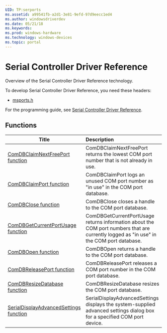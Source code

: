 ```yaml
---
UID: TP:serports
ms.assetid: a99541fb-a2d1-3e81-9efd-97d9eecc1ed4
ms.author: windowsdriverdev
ms.date: 05/21/18
ms.keywords: 
ms.prod: windows-hardware
ms.technology: windows-devices
ms.topic: portal
---
```


# Serial Controller Driver Reference



Overview of the Serial Controller Driver Reference technology.

To develop Serial Controller Driver Reference, you need these headers:

 * [msports.h](..\msports\index.md)

For the programming guide, see [Serial Controller Driver Reference](https://review.docs.microsoft.com/en-us/win32-test/serports).

## Functions

| Title   | Description   |
| ---- |:---- |
| [ComDBClaimNextFreePort function](..\msports\nf-msports-comdbclaimnextfreeport.md) | ComDBClaimNextFreePort returns the lowest COM port number that is not already in use. |
| [ComDBClaimPort function](..\msports\nf-msports-comdbclaimport.md) | ComDBClaimPort logs an unused COM port number as &#0034;in use&#0034; in the COM port database. |
| [ComDBClose function](..\msports\nf-msports-comdbclose.md) | ComDBClose closes a handle to the COM port database. |
| [ComDBGetCurrentPortUsage function](..\msports\nf-msports-comdbgetcurrentportusage.md) | ComDBGetCurrentPortUsage returns information about the COM port numbers that are currently logged as &#0034;in use&#0034; in the COM port database. |
| [ComDBOpen function](..\msports\nf-msports-comdbopen.md) | ComDBOpen returns a handle to the COM port database. |
| [ComDBReleasePort function](..\msports\nf-msports-comdbreleaseport.md) | ComDBReleasePort releases a COM port number in the COM port database. |
| [ComDBResizeDatabase function](..\msports\nf-msports-comdbresizedatabase.md) | ComDBResizeDatabase resizes the COM port database. |
| [SerialDisplayAdvancedSettings function](..\msports\nf-msports-serialdisplayadvancedsettings.md) | SerialDisplayAdvancedSettings displays the system-supplied advanced settings dialog box for a specified COM port device. |
